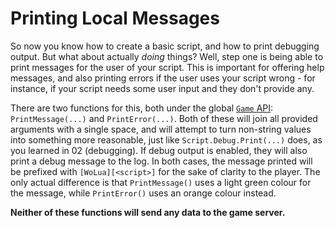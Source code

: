 # Printing Local Messages

So now you know how to create a basic script, and how to print debugging output. But what about actually _doing_ things? Well, step one is being able to print messages for the user of your script. This is important for offering help messages, and also printing errors if the user uses your script wrong - for instance, if your script needs some user input and they don't provide any.

There are two functions for this, both under the global [`Game` API](https://github.com/PrincessRTFM/WoLua/blob/master/docs/game.md): `PrintMessage(...)` and `PrintError(...)`. Both of these will join all provided arguments with a single space, and will attempt to turn non-string values into something more reasonable, just like `Script.Debug.Print(...)` does, as you learned in 02 (debugging). If debug output is enabled, they will also print a debug message to the log. In both cases, the message printed will be prefixed with `[WoLua][<script>]` for the sake of clarity to the player. The only actual difference is that `PrintMessage()` uses a light green colour for the message, while `PrintError()` uses an orange colour instead.

**Neither of these functions will send any data to the game server.**
